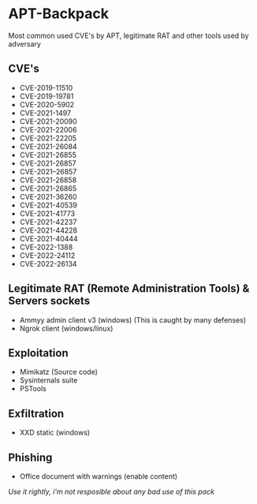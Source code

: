 # APT-Backpack
Most common used CVE's by APT, legitimate RAT and other tools used by adversary

## CVE's

- CVE-2019-11510
- CVE-2019-19781
- CVE-2020-5902
- CVE-2021-1497
- CVE-2021-20090
- CVE-2021-22006
- CVE-2021-22205
- CVE-2021-26084
- CVE-2021-26855
- CVE-2021-26857
- CVE-2021–26857
- CVE-2021-26858
- CVE-2021-26865
- CVE-2021-36260
- CVE-2021-40539
- CVE-2021-41773
- CVE-2021-42237
- CVE-2021-44228
- CVE-2021-40444
- CVE-2022-1388
- CVE-2022-24112
- CVE-2022-26134

## Legitimate RAT (Remote Administration Tools) & Servers sockets

- Ammyy admin client v3 (windows) (This is caught by many defenses)
- Ngrok client (windows/linux)

## Exploitation 

- Mimikatz (Source code)
- Sysinternals suite
- PSTools

## Exfiltration

- XXD static (windows)

## Phishing

- Office document with warnings (enable content)

*Use it rightly, i'm not resposible about any bad use of this pack*
